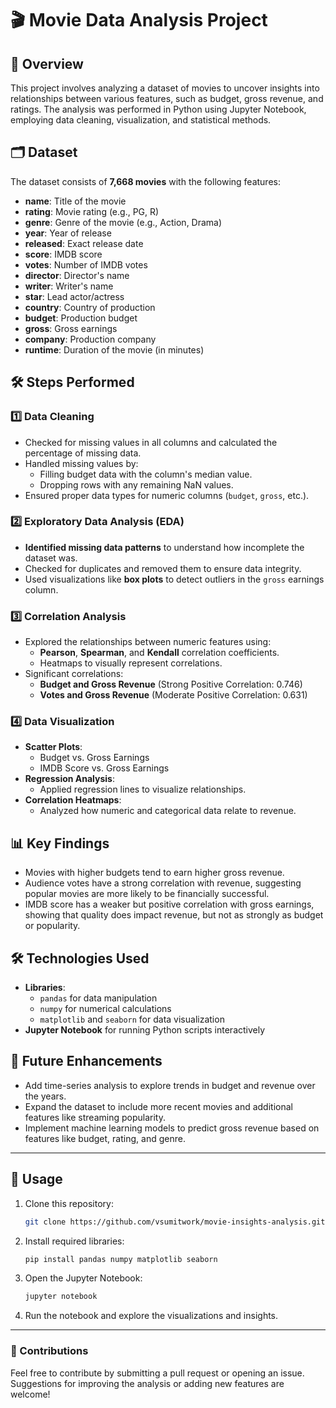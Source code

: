 
# 🎬 Movie Data Analysis Project

## 📖 Overview

This project involves analyzing a dataset of movies to uncover insights into relationships between various features, such as budget, gross revenue, and ratings. The analysis was performed in Python using Jupyter Notebook, employing data cleaning, visualization, and statistical methods.

## 🗂️ Dataset

The dataset consists of **7,668 movies** with the following features:
- **name**: Title of the movie
- **rating**: Movie rating (e.g., PG, R)
- **genre**: Genre of the movie (e.g., Action, Drama)
- **year**: Year of release
- **released**: Exact release date
- **score**: IMDB score
- **votes**: Number of IMDB votes
- **director**: Director's name
- **writer**: Writer's name
- **star**: Lead actor/actress
- **country**: Country of production
- **budget**: Production budget
- **gross**: Gross earnings
- **company**: Production company
- **runtime**: Duration of the movie (in minutes)

## 🛠️ Steps Performed

### 1️⃣ Data Cleaning
- Checked for missing values in all columns and calculated the percentage of missing data.
- Handled missing values by:
  - Filling budget data with the column's median value.
  - Dropping rows with any remaining NaN values.
- Ensured proper data types for numeric columns (`budget`, `gross`, etc.).

### 2️⃣ Exploratory Data Analysis (EDA)
- **Identified missing data patterns** to understand how incomplete the dataset was.
- Checked for duplicates and removed them to ensure data integrity.
- Used visualizations like **box plots** to detect outliers in the `gross` earnings column.

### 3️⃣ Correlation Analysis
- Explored the relationships between numeric features using:
  - **Pearson**, **Spearman**, and **Kendall** correlation coefficients.
  - Heatmaps to visually represent correlations.
- Significant correlations:
  - **Budget and Gross Revenue** (Strong Positive Correlation: 0.746)
  - **Votes and Gross Revenue** (Moderate Positive Correlation: 0.631)

### 4️⃣ Data Visualization
- **Scatter Plots**:
  - Budget vs. Gross Earnings
  - IMDB Score vs. Gross Earnings
- **Regression Analysis**:
  - Applied regression lines to visualize relationships.
- **Correlation Heatmaps**:
  - Analyzed how numeric and categorical data relate to revenue.

## 📊 Key Findings
- Movies with higher budgets tend to earn higher gross revenue.
- Audience votes have a strong correlation with revenue, suggesting popular movies are more likely to be financially successful.
- IMDB score has a weaker but positive correlation with gross earnings, showing that quality does impact revenue, but not as strongly as budget or popularity.

## 🛠️ Technologies Used
- **Libraries**:
  - `pandas` for data manipulation
  - `numpy` for numerical calculations
  - `matplotlib` and `seaborn` for data visualization
- **Jupyter Notebook** for running Python scripts interactively

## 🧩 Future Enhancements
- Add time-series analysis to explore trends in budget and revenue over the years.
- Expand the dataset to include more recent movies and additional features like streaming popularity.
- Implement machine learning models to predict gross revenue based on features like budget, rating, and genre.

---

## 🚀 Usage
1. Clone this repository:
   ```bash
   git clone https://github.com/vsumitwork/movie-insights-analysis.git
   ```
2. Install required libraries:
   ```bash
   pip install pandas numpy matplotlib seaborn
   ```
3. Open the Jupyter Notebook:
   ```bash
   jupyter notebook
   ```
4. Run the notebook and explore the visualizations and insights.

---

### 🌟 Contributions
Feel free to contribute by submitting a pull request or opening an issue. Suggestions for improving the analysis or adding new features are welcome!

